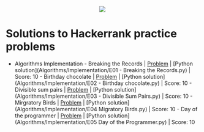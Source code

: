 <p align="center"><a href="https://www.hackerrank.com/"><img src="https://i0.wp.com/gradsingames.com/wp-content/uploads/2016/05/856771_668224053197841_1943699009_o.png"></a></p>

# Solutions to Hackerrank practice problems

- Algorithms
    Implementation
        - Breaking the Records | [Problem](https://www.hackerrank.com/challenges/breaking-best-and-worst-records/problem) | [Python solution](Algorithms/Implementation/E01 - Breaking the Records.py) | Score: 10
        - Birthday chocolate | [Problem](https://www.hackerrank.com/challenges/the-birthday-bar/problem) | [Python solution](Algorithms/Implementation/E02 - Birthday chocolate.py) | Score: 10
        - Divisible sum pairs | [Problem](https://www.hackerrank.com/challenges/divisible-sum-pairs/problem) | [Python solution](Algorithms/Implementation/E03 - Divisible Sum Pairs.py) | Score: 10
        - Mirgratory Birds | [Problem](https://www.hackerrank.com/challenges/migratory-birds/problem) | [Python solution](Algorithms/Implementation/E04 Migratory Birds.py) | Score: 10
        - Day of the programmer | [Problem](https://www.hackerrank.com/challenges/day-of-the-programmer/problem) | [Python solution](Algorithms/Implementation/E05 Day of the Programmer.py) | Score: 10